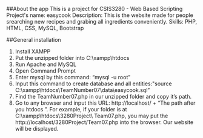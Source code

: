##About the app
This is a project for CSIS3280 - Web Based Scripting
Project's name:  easycook
Description:  This is the website made for people srearching new recipes and grabing all ingredients conveniently.
Skills:  PHP, HTML, CSS, MySQL, Bootstrap



##General installation
1. Install XAMPP 
2. Put the unzipped folder into C:\xampp\htdocs 
3. Run Apache and MySQL  
4. Open Command Prompt  
5. Enter mysql by this command: “mysql -u root” 
6. Input this command to create database and all entities:"source C:\xampp\htdocs\TeamNumber07\data\easycook.sql” 
7. Find the TeamNumber07.php in our unzipped folder and copy it’s path.  
8. Go to any browser and input this URL:  http://localhost/ + “The path after you htdocs ”. 
For example, if your folder is at C:\xampp\htdocs\3280Project\ Team07.php, you may put the http://localhost/3280Project/Team07.php into the browser. Our website will be displayed.
